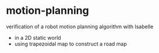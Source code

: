 # motion-planning
verification of a robot motion planning algorithm with Isabelle

- in a 2D static world 
- using trapezoidal map to construct a road map

